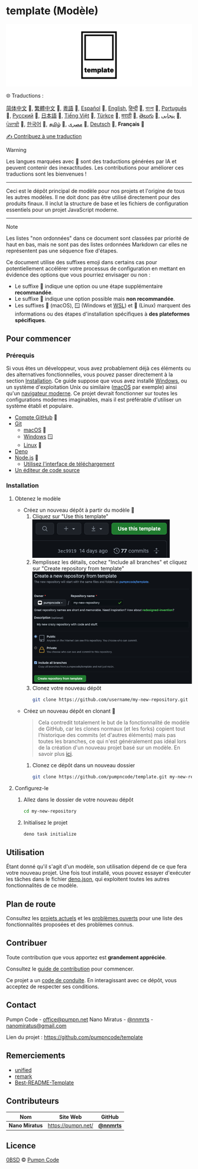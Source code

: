 # template (Modèle)

[![Logo de pumpncode/template][logo-wide]][self]

🌐 Traductions :

[简体中文][readme-zh-cn] 🤖,
[繁體中文][readme-zh-tw] 🤖,
[粵語][readme-zh-hk] 🤖,
[Español][readme-es] 🤖,
[English][readme-en],
[हिन्दी][readme-hi] 🤖,
[বাংলা][readme-bn] 🤖,
[Português][readme-pt] 🤖,
[Русский][readme-ru] 🤖,
[日本語][readme-ja] 🤖,
[Tiếng Việt][readme-vi] 🤖,
[Türkçe][readme-tr] 🤖,
[मराठी][readme-mr] 🤖,
[తెలుగు][readme-te] 🤖,
[پنجابی][readme-pa-Arab] 🤖,
[ਪੰਜਾਬੀ][readme-pa] 🤖,
[한국어][readme-ko] 🤖,
[தமிழ்][readme-ta] 🤖,
[مصرى][readme-arz] 🤖,
[Deutsch][readme-de] 🤖,
**Français** 🤖

[✍️ Contribuez à une traduction][contribute-translation]

> [!WARNING]
> Les langues marquées avec 🤖 sont des traductions générées par IA et peuvent contenir des inexactitudes. Les contributions pour améliorer ces traductions sont les bienvenues !

---

Ceci est le dépôt principal de modèle pour nos projets et l'origine de tous les autres modèles. Il ne doit donc pas être utilisé directement pour des produits finaux. Il inclut la structure de base et les fichiers de configuration essentiels pour un projet JavaScript moderne.

---

> [!NOTE]
> Les listes "non ordonnées" dans ce document sont classées par priorité de haut en bas, mais ne sont pas des listes ordonnées Markdown car elles ne représentent pas une séquence fixe d'étapes.
>
> Ce document utilise des suffixes emoji dans certains cas pour potentiellement accélérer votre processus de configuration en mettant en évidence des options que vous pourriez envisager ou non :
>
> - Le suffixe 💎 indique une option ou une étape supplémentaire **recommandée**.
> - Le suffixe 🤡 indique une option possible mais **non recommandée**.
> - Les suffixes 🍎 (macOS), 🪟 (Windows et [WSL][wsl]) et 🐧 (Linux) marquent des informations ou des étapes d'installation spécifiques à **des plateformes spécifiques**.

## Pour commencer

### Prérequis

Si vous êtes un développeur, vous avez probablement déjà ces éléments ou des alternatives fonctionnelles, vous pouvez passer directement à la section [Installation][installation]. Ce guide suppose que vous avez installé [Windows][windows], ou un système d'exploitation Unix ou similaire ([macOS][mac-os] par exemple) ainsi qu'un [navigateur moderne][browsehappy]. Ce projet devrait fonctionner sur toutes les configurations modernes imaginables, mais il est préférable d'utiliser un système établi et populaire.

- [Compte GitHub][github-join] 💎
- [Git][git]
	- [macOS][git-macos] 🍎
	- [Windows][git-windows] 🪟
	- [Linux][git-linux] 🐧
- [Deno][deno]
- [Node.js][node-js] 💎
	- [Utilisez l'interface de téléchargement][node-js-download]
- [Un éditeur de code source][source-code-editors]

### Installation

1. Obtenez le modèle
	- Créez un nouveau dépôt à partir du modèle 💎
		1. Cliquez sur "Use this template"
			![Capture d'écran du bouton "Use this template"][screenshot-use-template]
		2. Remplissez les détails, cochez "Include all branches" et cliquez sur "Create repository from template"
			![Capture d'écran de la création d'un nouveau dépôt à partir d'un modèle][screenshot-create-from-template]
		3. Clonez votre nouveau dépôt
			```sh
			git clone https://github.com/username/my-new-repository.git
			```
	- Créez un nouveau dépôt en clonant 🤡
		> Cela contredit totalement le but de la fonctionnalité de modèle de GitHub, car les clones normaux (et les forks) copient tout l'historique des commits (et d'autres éléments) mais pas toutes les branches, ce qui n'est généralement pas idéal lors de la création d'un nouveau projet basé sur un modèle. En savoir plus [ici][github-docs-template].
		1. Clonez ce dépôt dans un nouveau dossier
			```sh
			git clone https://github.com/pumpncode/template.git my-new-repository
			```

2. Configurez-le
	1. Allez dans le dossier de votre nouveau dépôt
		```sh
		cd my-new-repository
		```
	2. Initialisez le projet
		```sh
		deno task initialize
		```

## Utilisation

Étant donné qu'il s'agit d'un modèle, son utilisation dépend de ce que fera votre nouveau projet. Une fois tout installé, vous pouvez essayer d'exécuter les tâches dans le fichier [deno.json][deno-json], qui exploitent toutes les autres fonctionnalités de ce modèle.

## Plan de route

Consultez les [projets actuels][projects] et les [problèmes ouverts][issues] pour une liste des fonctionnalités proposées et des problèmes connus.

## Contribuer

Toute contribution que vous apportez est **grandement appréciée**.

Consultez le [guide de contribution][contributing] pour commencer.

Ce projet a un [code de conduite][code-of-conduct]. En interagissant avec ce dépôt, vous acceptez de respecter ses conditions.

## Contact

Pumpn Code - <office@pumpn.net>
Nano Miratus - [@nnmrts][nnmrts-github] - <nanomiratus@gmail.com>

Lien du projet : <https://github.com/pumpncode/template>

## Remerciements

- [unified][unified]
- [remark][remark]
- [Best-README-Template][best-readme-tempplate]

## Contributeurs

| Nom | Site Web | GitHub |
| -- | -- | -- |
| **Nano Miratus** | <https://pumpn.net/> | [**@nnmrts**][nnmrts-github] |

## Licence

[0BSD][license] © [Pumpn Code][pumpn-website]

[logo-wide]: /media/images/logo/wide.svg
[self]: https://github.com/pumpncode/template
[readme-zh-cn]: /docs/zh-CN/readme.md
[readme-zh-tw]: /docs/zh-TW/readme.md
[readme-zh-hk]: /docs/zh-HK/readme.md
[readme-es]: /docs/es/readme.md
[readme-en]: /readme.md
[readme-hi]: /docs/hi/readme.md
[readme-bn]: /docs/bn/readme.md
[readme-pt]: /docs/pt/readme.md
[readme-ru]: /docs/ru/readme.md
[readme-ja]: /docs/ja/readme.md
[readme-vi]: /docs/vi/readme.md
[readme-tr]: /docs/tr/readme.md
[readme-mr]: /docs/mr/readme.md
[readme-te]: /docs/te/readme.md
[readme-pa-Arab]: /docs/pa-Arab/readme.md
[readme-pa]: /docs/pa/readme.md
[readme-ko]: /docs/ko/readme.md
[readme-ta]: /docs/ta/readme.md
[readme-arz]: /docs/arz/readme.md
[readme-de]: /docs/de/readme.md
[contribute-translation]: https://github.com/pumpncode/.github/blob/main/contributing.md#translations
[wsl]: https://docs.microsoft.com/en-us/windows/wsl/about
[installation]: #installation
[windows]: https://www.microsoft.com/windows
[mac-os]: https://www.apple.com/macos
[browsehappy]: https://browsehappy.com
[github-join]: https://github.com/join
[git]: https://git-scm.com
[git-macos]: https://git-scm.com/download/mac
[git-windows]: https://git-scm.com/download/win
[git-linux]: https://git-scm.com/download/linux
[deno]: https://deno.com
[node-js]: https://nodejs.org
[node-js-download]: https://nodejs.org/en/download
[source-code-editors]: https://en.wikipedia.org/wiki/Source-code_editor#Notable_examples
[screenshot-use-template]: /media/images/screenshots/use-template.png
[screenshot-create-from-template]: /media/images/screenshots/create-from-template.png
[github-docs-template]: https://docs.github.com/en/free-pro-team@latest/github/creating-cloning-and-archiving-repositories/creating-a-repository-from-a-template#about-repository-templates
[deno-json]: /deno.json
[projects]: https://github.com/pumpncode/template/projects
[issues]: https://github.com/pumpncode/template/issues
[contributing]: https://github.com/pumpncode/.github/contributing.md
[code-of-conduct]: https://github.com/pumpncode/.github/code-of-conduct.md
[nnmrts-github]: https://github.com/nnmrts
[unified]: https://unifiedjs.com
[remark]: https://github.com/remarkjs
[best-readme-tempplate]: https://github.com/othneildrew/Best-README-Template
[license]: /license.md
[pumpn-website]: https://pumpn.net

